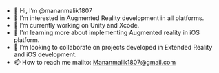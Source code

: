 - 👋 Hi, I’m @mananmalik1807
- 👀 I’m interested in Augmented Reality development in all platforms.
- 🌱 I’m currently working on Unity and Xcode.
- 📕 I'm learning more about implementing Augmented reality in iOS platform.
- 💞️ I’m looking to collaborate on projects developed in Extended Reality and iOS development.
- 📫 How to reach me mailto: Mananmalik1807@gmail.com

<!---
mananmalik1807/mananmalik1807 is a ✨ special ✨ repository because its `README.md` (this file) appears on your GitHub profile.
You can click the Preview link to take a look at your changes.
--->
